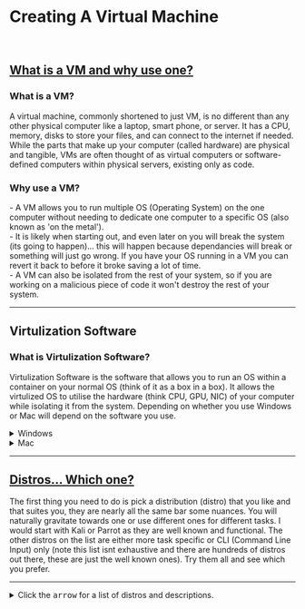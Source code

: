 <H1>Creating A Virtual Machine</H1>
<br>
<H2><b><u>What is a VM and why use one?</u></b></H2>

<p>
<H3>What is a VM?</H3>
A virtual machine, commonly shortened to just VM, is no different than any other physical computer like a laptop, smart phone, or server. It has a CPU, memory, disks to store your files, and can connect to the internet if needed. While the parts that make up your computer (called hardware) are physical and tangible, VMs are often thought of as virtual computers or software-defined computers within physical servers, existing only as code.
</p>

<p>
<H3>Why use a VM?</H3>
- A VM allows you to run multiple OS (Operating System) on the one computer without needing to dedicate one computer to a specific OS (also known as 'on the metal').
<br>
- It is likely when starting out, and even later on you will break the system (its going to happen)... this will happen because dependancies will break or something will just go wrong. If you have your OS running in a VM you can revert it back to before it broke saving a lot of time.
<br>
- A VM can also be isolated from the rest of your system, so if you are working on a malicious piece of code it won't destroy the rest of your system.
</p>
<hr>

<H2>Virtulization Software</H2>
<p>
  <H3>What is Virtulization Software?</H3>
  Virtulization Software is the software that allows you to run an OS within a container on your normal OS (think of it as a box in a box). It allows the virtulized OS to utilise the hardware (think CPU, GPU, NIC) of your computer while isolating it from the system. Depending on whether you use Windows or Mac will depend on the software you use.
</p>
<p>
  <details>
    <summary>Windows</summary>
			<H4>Virtual Box</H4>
				Oracle VM VirtualBox is a cross-platform virtualization application. What does that mean? For one thing, it installs on your existing Intel or AMD-based computers, whether they are running Windows, Mac OS X, Linux, or Oracle Solaris operating systems (OSes). Secondly, it extends the capabilities of your existing computer so that it can run multiple OSes, inside multiple virtual machines, at the same time. As an example, you can run Windows and Linux on your Mac, run Windows Server 2016 on your Linux server, run Linux on your Windows PC, and so on, all alongside your existing applications. You can install and run as many virtual machines as you like. The only practical limits are disk space and memory. 
		<br>
		https://www.virtualbox.org/wiki/VirtualBox
<div align="center">
<img src="https://github.com/Shadow-Admins/Cyber_Club/blob/main/Creating_A_Virtual_Machine/images/virtualbox.png" width="600"><br>
</div>
			<H4>VMware Workstation Player</H4>
					VMware Workstation Player allows you to run a second, isolated operating system on a single PC.
		<br>
		https://www.vmware.com/au/products/workstation-player.html
<div align="center">
<img src="https://github.com/Shadow-Admins/Cyber_Club/blob/main/Creating_A_Virtual_Machine/images/vmwareworkstationplayer.png" width="600"><br>
</div>
  </details>

  <details>
    <summary>Mac</summary>
			<H4>Virtual Box</H4>
				Oracle VM VirtualBox is a cross-platform virtualization application. What does that mean? For one thing, it installs on your existing Intel or AMD-based computers, whether they are running Windows, Mac OS X, Linux, or Oracle Solaris operating systems (OSes). Secondly, it extends the capabilities of your existing computer so that it can run multiple OSes, inside multiple virtual machines, at the same time. As an example, you can run Windows and Linux on your Mac, run Windows Server 2016 on your Linux server, run Linux on your Windows PC, and so on, all alongside your existing applications. You can install and run as many virtual machines as you like. The only practical limits are disk space and memory. 
		<br>
		https://www.virtualbox.org/wiki/VirtualBox
<div align="center">
<img src="https://github.com/Shadow-Admins/Cyber_Club/blob/main/Creating_A_Virtual_Machine/images/virtualbox.png" width="600"><br>
</div>
			<H4>VMware Fusion</H4>
				VMware Fusion Pro and VMware Fusion Player Desktop Hypervisors give Mac users the power to run Windows on Mac along with hundreds of other operating systems, containers or Kubernetes clusters, side by side with Mac applications, without rebooting.
		<br>
		https://www.vmware.com/au/products/fusion.html
<div align="center">
<img src="https://github.com/Shadow-Admins/Cyber_Club/blob/main/Creating_A_Virtual_Machine/images/vmwarefusion.png" width="600"><br>
</div>
  </details>
</p>
<hr>

<H2><b><u>Distros... Which one?</u></b></H2>
<p>
The first thing you need to do is pick a distribution (distro) that you like and that suites you, they are nearly all the same bar some nuances. You will naturally gravitate towards one or use different ones for different tasks. I would start with Kali or Parrot as they are well known and functional. The other distros on the list are either more task specific or CLI (Command Line Input) only (note this list isnt exhaustive and there are hundreds of distros out there, these are just the well known ones). Try them all and see which you prefer.
</p>
<hr>

<details>
  <summary>Click the <kbd>arrow</kbd> for a list of distros and descriptions.</summary>

<H3>Kali</H3>
         
Kali Linux is an open-source, Debian-based Linux distribution geared towards various information security tasks, such as Penetration Testing, Security Research, Computer Forensics and Reverse Engineering.
<br>
https://www.kali.org/
<br>
<div align="center">
<img src="https://github.com/Shadow-Admins/Cyber_Club/blob/main/Creating_A_Virtual_Machine/images/kali.png" width="600"><br>
</div>
<hr>

<H3>Parrot</H3>
Parrot OS, the flagship product of Parrot Security is a GNU/Linux distribution based on Debian and designed with Security and Privacy in mind. It includes a full portable laboratory for all kinds of cyber security operations, from pentesting to digital forensics and reverse engineering, but it also includes everything needed to develop your own software or keep your data secure.
<br>
https://www.parrotsec.org/
<br>
<div align="center">
<img src="https://github.com/Shadow-Admins/Cyber_Club/blob/main/Creating_A_Virtual_Machine/images/Parrot.jpg" width="600"><br>
</div>
<hr>

<H3>Tsurugi</H3>
Tsurugi Linux is a DFIR (Digital Forensics & Incident Response) Linux distro. It comes out of the box with many DFIR tools with the enviroment for them to work in harmony without breaking. It allows forensics on all system file types which you often cant do without difficulty on other distros.
<br>
https://tsurugi-linux.org/index.php
<br>
<div align="center">
<img src="https://github.com/Shadow-Admins/Cyber_Club/blob/main/Creating_A_Virtual_Machine/images/Tsurugi.png" width="600"><br>
</div>
<hr>

<H3>Black Arch</H3>
BlackArch Linux is an Arch Linux-based penetration testing distribution for penetration testers and security researchers. The repository contains 2670 tools. You can install tools individually or in groups.
<br>
https://blackarch.org/
<br>
<div align="center">
<img src="https://github.com/Shadow-Admins/Cyber_Club/blob/main/Creating_A_Virtual_Machine/images/black_arch.png" width="600"><br>
</div>
<hr>

<H3>SIFT</H3>
The SIFT Workstation is a group of free open-source incident response and forensic tools designed to perform detailed digital forensic examinations in a variety of settings. It can match any current incident response and forensic tool suite. SIFT demonstrates that advanced incident response capabilities and deep dive digital forensic techniques to intrusions can be accomplished using cutting-edge open-source tools that are freely available and frequently updated.
<br>
https://digital-forensics.sans.org/community/downloads
<br>
<div align="center">
<img src="https://github.com/Shadow-Admins/Cyber_Club/blob/main/Creating_A_Virtual_Machine/images/sift.png" width="600"><br>
</div>
<hr>

<H3>Make Your Own</H3>
You can start with a barebones distro such as debian, ubuntu or arch and install the tools you require on them as you need them. The above distros are basically done for you with tools already installed.
<hr>

</details>
